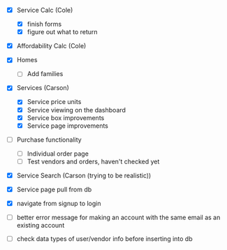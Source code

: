 - [X] Service Calc (Cole)
    - [X] finish forms
    - [X] figure out what to return
- [X] Affordability Calc (Cole)


- [X] Homes
    - [ ] Add families
- [X] Services (Carson)
    - [X] Service price units
    - [X] Service viewing on the dashboard
    - [X] Service box improvements
    - [X] Service page improvements
- [ ] Purchase functionality
    - [ ] Individual order page
    - [ ] Test vendors and orders, haven't checked yet

- [X] Service Search (Carson (trying to be realistic))

- [X] Service page pull from db

- [X] navigate from signup to login
- [ ] better error message for making an account with the same email as an existing account
- [ ] check data types of user/vendor info before inserting into db
